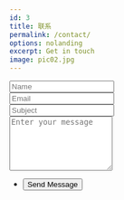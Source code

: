 ```yaml
---
id: 3
title: 联系
permalink: /contact/
options: nolanding
excerpt: Get in touch
image: pic02.jpg
---
```


<section>
  <form method="post" action="http://arkadianriver.com/cgi-bin/cgiemail/mailtome.config">
    <div class="row uniform">
      <div class="6u 12u$(xsmall)">
        <input type="text" name="required-name" id="required-name" value="" placeholder="Name" />
      </div>
      <div class="6u$ 12u$(xsmall)">
        <input type="email" name="required-email" id="required-email" value="" placeholder="Email" />
      </div>
      <div class="12u$">
        <input type="text" name="required-subject" id="required-subject" value="" placeholder="Subject" />
      </div>
      <div class="12u$">
        <textarea name="textbody" id="textbody" placeholder="Enter your message" rows="6"></textarea>
      </div>
      <div class="12u$">
        <ul class="actions">
          <li><input type="submit" value="Send Message" class="special" /></li>
        </ul>
      </div>
    </div>
    <input type="hidden" name="success"
           value="{{ '/contact-success' | prepend: site.baseurl | prepend: site.url }}" />
  </form>
</section>
